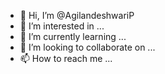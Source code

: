 - 👋 Hi, I’m @AgilandeshwariP
- 👀 I’m interested in ...
- 🌱 I’m currently learning ...
- 💞️ I’m looking to collaborate on ...
- 📫 How to reach me ...

<!---
AgilandeshwariP/AgilandeshwariP is a ✨ special ✨ repository because its `README.md` (this file) appears on your GitHub profile.
You can click the Preview link to take a look at your changes.
--->
